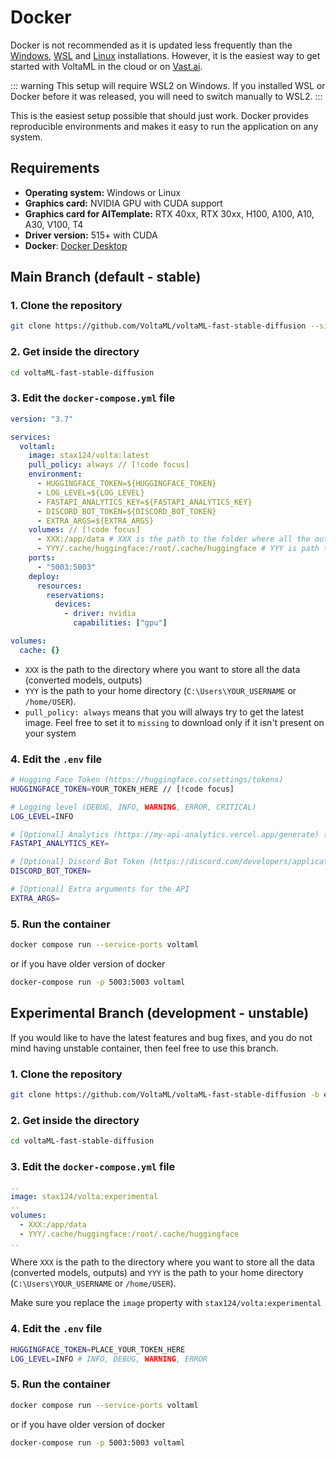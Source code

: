 # Docker

Docker is not recommended as it is updated less frequently than the [Windows](/installation/windows), [WSL](/installation/wsl) and [Linux](/installation/linux) installations. However, it is the easiest way to get started with VoltaML in the cloud or on [Vast.ai](https://vast.ai/).

::: warning
This setup will require WSL2 on Windows. If you installed WSL or Docker before it was released, you will need to switch manually to WSL2.
:::

This is the easiest setup possible that should just work. Docker provides reproducible environments and makes it easy to run the application on any system.

## Requirements

- **Operating system:** Windows or Linux
- **Graphics card:** NVIDIA GPU with CUDA support
- **Graphics card for AITemplate:** RTX 40xx, RTX 30xx, H100, A100, A10, A30, V100, T4
- **Driver version:** 515+ with CUDA
- **Docker**: [Docker Desktop](https://www.docker.com/products/docker-desktop)

## Main Branch (default - stable)

### 1. Clone the repository

```bash
git clone https://github.com/VoltaML/voltaML-fast-stable-diffusion --single-branch
```

### 2. Get inside the directory

```bash
cd voltaML-fast-stable-diffusion
```

### 3. Edit the `docker-compose.yml` file

```yaml
version: "3.7"

services:
  voltaml:
    image: stax124/volta:latest
    pull_policy: always // [!code focus]
    environment:
      - HUGGINGFACE_TOKEN=${HUGGINGFACE_TOKEN}
      - LOG_LEVEL=${LOG_LEVEL}
      - FASTAPI_ANALYTICS_KEY=${FASTAPI_ANALYTICS_KEY}
      - DISCORD_BOT_TOKEN=${DISCORD_BOT_TOKEN}
      - EXTRA_ARGS=${EXTRA_ARGS}
    volumes: // [!code focus]
      - XXX:/app/data # XXX is the path to the folder where all the outputs will be saved // [!code focus]
      - YYY/.cache/huggingface:/root/.cache/huggingface # YYY is path to your home folder (you may need to change the YYY/. cache/huggingface to YYY\.cache\huggingface on Windows) // [!code focus]
    ports:
      - "5003:5003"
    deploy:
      resources:
        reservations:
          devices:
            - driver: nvidia
              capabilities: ["gpu"]

volumes:
  cache: {}
```

- `XXX` is the path to the directory where you want to store all the data (converted models, outputs)
- `YYY` is the path to your home directory (`C:\Users\YOUR_USERNAME` or `/home/USER`).
- `pull_policy: always` means that you will always try to get the latest image. Feel free to set it to `missing` to download only if it isn't present on your system

### 4. Edit the `.env` file

```bash
# Hugging Face Token (https://huggingface.co/settings/tokens)
HUGGINGFACE_TOKEN=YOUR_TOKEN_HERE // [!code focus]

# Logging level (DEBUG, INFO, WARNING, ERROR, CRITICAL)
LOG_LEVEL=INFO

# [Optional] Analytics (https://my-api-analytics.vercel.app/generate) (https://my-api-analytics.vercel.app/dashboard)
FASTAPI_ANALYTICS_KEY=

# [Optional] Discord Bot Token (https://discord.com/developers/applications)
DISCORD_BOT_TOKEN=

# [Optional] Extra arguments for the API
EXTRA_ARGS=
```

### 5. Run the container

```bash
docker compose run --service-ports voltaml
```

or if you have older version of docker

```bash
docker-compose run -p 5003:5003 voltaml
```

## Experimental Branch (development - unstable)

If you would like to have the latest features and bug fixes, and you do not mind having unstable container, then feel free to use this branch.

### 1. Clone the repository

```bash
git clone https://github.com/VoltaML/voltaML-fast-stable-diffusion -b experimental --single-branch
```

### 2. Get inside the directory

```bash
cd voltaML-fast-stable-diffusion
```

### 3. Edit the `docker-compose.yml` file

```yaml
..
image: stax124/volta:experimental
..
volumes:
  - XXX:/app/data
  - YYY/.cache/huggingface:/root/.cache/huggingface
..
```

Where `XXX` is the path to the directory where you want to store all the data (converted models, outputs) and `YYY` is the path to your home directory (`C:\Users\YOUR_USERNAME` or `/home/USER`).

Make sure you replace the `image` property with `stax124/volta:experimental`

### 4. Edit the `.env` file

```bash
HUGGINGFACE_TOKEN=PLACE_YOUR_TOKEN_HERE
LOG_LEVEL=INFO # INFO, DEBUG, WARNING, ERROR
```

### 5. Run the container

```bash
docker compose run --service-ports voltaml
```

or if you have older version of docker

```bash
docker-compose run -p 5003:5003 voltaml
```
